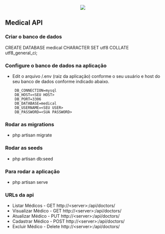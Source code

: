 <p align="center"><img src="https://laravel.com/assets/img/components/logo-laravel.svg"></p>


## Medical API

### Criar o banco de dados

CREATE DATABASE medical CHARACTER SET utf8 COLLATE utf8_general_ci;

### Configure o banco de dados na aplicação

 - Edit o arquivo /.env (raiz da aplicação) conforme o seu usuário e host do seu banco de dados conforme indicado abaixo. 
 
        DB_CONNECTION=mysql
        DB_HOST=<SEU HOST>
        DB_PORT=3306
        DB_DATABASE=medical
        DB_USERNAME=<SEU USER>
        DB_PASSWORD=<SUA PASSWORD>

### Rodar as migrations

 - php artisan migrate
 
### Rodar as seeds

 - php artisan db:seed

### Para rodar a aplicação

 - php artisan serve
 
### URLs da api

 - Listar Médicos - GET http://&lt;server&gt;:<port>/api/doctors/
 - Visualizar Médico - GET http://&lt;server&gt;:<port>/api/doctors/<id>
 - Atualizar Médico - PUT http://&lt;server&gt;:<port>/api/doctors/<id>
 - Cadastrar Médico - POST http://&lt;server&gt;:<port>/api/doctors/
 - Excluir Médico - Delete http://&lt;server&gt;:<port>/api/doctors/<id>
 
